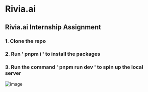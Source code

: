 # Rivia.ai
## Rivia.ai Internship Assignment
### 1. Clone the repo
### 2. Run ' pnpm i ' to install the packages
### 3. Run  the command ' pnpm run dev ' to spin up the local server 

![image](https://github.com/yom4n/Rivia/assets/27628105/c7f2155f-2efc-4a51-b3cd-96ca3a5ad1f5)
